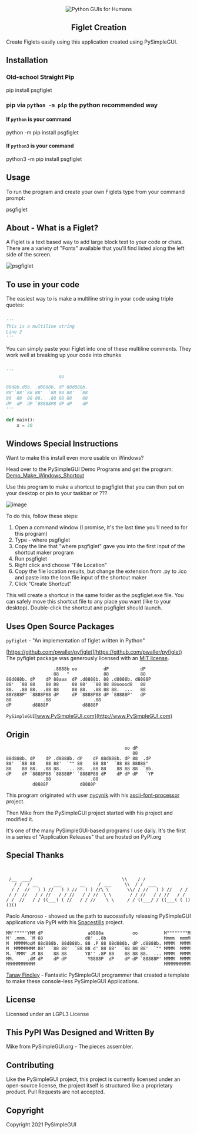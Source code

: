 
<p align="center">
  <img src="https://raw.githubusercontent.com/PySimpleGUI/PySimpleGUI/master/images/for_readme/Logo%20with%20text%20for%20GitHub%20Top.png" alt="Python GUIs for Humans">
  <h2 align="center">Figlet Creation</h2>
</p>

Create Figlets easily using this application created using PySimpleGUI.

## Installation

### Old-school Straight Pip

pip install psgfiglet

### pip via `python -m pip` the python recommended way

#### If `python` is your command

python -m pip install psgfiglet

#### If `python3` is your command

python3 -m pip install psgfiglet

## Usage

To run the program and create your own Figlets type from your command prompt:

psgfiglet




## About - What is a Figlet?

A Figlet is a text based way to add large block text to your code or chats.  There are a variety of "Fonts" available that you'll find listed along the left side of the screen.

![psgfiglet](https://user-images.githubusercontent.com/46163555/137602353-fe721a9b-271a-48b7-b121-8277f8035633.jpg)


## To use in your code

The easiest way to is make a multiline string in your code using triple quotes:

```python

'''
This is a multiline string
Line 2
'''
```


You can simply paste your Figlet into one of these multiline comments.  They work well at breaking up your code into chunks

```python

'''
                    oo          
                                
88d8b.d8b. .d8888b. dP 88d888b. 
88'`88'`88 88'  `88 88 88'  `88 
88  88  88 88.  .88 88 88    88 
dP  dP  dP `88888P8 dP dP    dP
'''

def main():
    x = 20

```


## Windows Special Instructions

Want to make this install even more usable on Windows?

Head over to the PySimpleGUI Demo Programs and get the program:
[Demo_Make_Windows_Shortcut](https://github.com/PySimpleGUI/PySimpleGUI/blob/master/DemoPrograms/Demo_Make_Windows_Shortcut.pyw)

Use this program to make a shortcut to psgfiglet that you can then put on your desktop or pin  to your taskbar or ???

![image](https://user-images.githubusercontent.com/46163555/137819608-b590d1c6-2600-45b9-a4b2-491ead759ca3.png)


To do this, follow these steps:

1. Open a command window (I promise, it's the last time you'll need to for this program)
2. Type - where psgfiglet
3. Copy the line that "where psgfiglet" gave you into the first input of the shortcut maker program
4. Run psgfiglet
5. Right click and choose "File Location"
6. Copy the file location results, but change the extension from .py to .ico and paste into the Icon file input of the shortcut maker
7. Click "Create Shortcut"

This will create a shortcut in the same folder as the psgfiglet.exe file.  You can safely move this shortcut file to any place you want (like to your desktop).  Double-click the shortcut and psgfiglet should launch.


## Uses Open Source Packages

`pyfiglet` - "An implementation of figlet written in Python"

[https://github.com/pwaller/pyfiglet](https://github.com/pwaller/pyfiglet)
The pyfiglet package was generously licensed with an [MIT license](https://github.com/pwaller/pyfiglet/blob/master/LICENSE).


```
                  .8888b oo          dP            dP   
                  88   "             88            88   
88d888b. dP    dP 88aaa  dP .d8888b. 88 .d8888b. d8888P 
88'  `88 88    88 88     88 88'  `88 88 88ooood8   88   
88.  .88 88.  .88 88     88 88.  .88 88 88.  ...   88   
88Y888P' `8888P88 dP     dP `8888P88 dP `88888P'   dP   
88            .88                .88                    
dP        d8888P             d8888P
```


`PySimpleGUI`[www.PySimpleGUI.com](http://www.PySimpleGUI.com)



## Origin


```
                                             oo dP       
                                                88       
88d888b. dP    dP .d8888b. dP    dP 88d888b. dP 88  .dP  
88'  `88 88    88 88'  `"" 88    88 88'  `88 88 88888"   
88    88 88.  .88 88.  ... 88.  .88 88    88 88 88  `8b. 
dP    dP `8888P88 `88888P' `8888P88 dP    dP dP dP   `YP 
              .88               .88                      
          d8888P            d8888P
```

This program originated with user [nycynik](https://github.com/nycynik).with his [ascii-font-processor](https://github.com/nycynik/ascii-font-processor) project.

Then Mike from the PySimpleGUI project started with his project and modified it.

It's one of the many PySimpleGUI-based programs I use daily. It's the first in a series of "Application Releases" that are hosted on PyPI.org

## Special Thanks

```
                                                                           
                                                                           
 /__  ___/                                  \\    / /                      
   / /  / __      ___       __     / ___     \\  / /  ___                  
  / /  //   ) ) //   ) ) //   ) ) //\ \       \\/ / //   ) ) //   / /      
 / /  //   / / //   / / //   / / //  \ \       / / //   / / //   / /       
/ /  //   / / ((___( ( //   / / //    \ \     / / ((___/ / ((___( ( ()()()
```
Paolo Amoroso - showed us the path to successfully releasing PySimpleGUI applications via PyPI with his [Spacestills](https://pypi.org/project/spacestills/) project.

```
MM'""""'YMM dP                 a8888a           oo          M""""""""M 
M' .mmm. `M 88                d8' ..8b                      Mmmm  mmmM 
M  MMMMMooM 88d888b. 88d888b. 88 .P 88 88d888b. dP .d8888b. MMMM  MMMM 
M  MMMMMMMM 88'  `88 88'  `88 88 d' 88 88'  `88 88 88'  `"" MMMM  MMMM 
M. `MMM' .M 88    88 88       Y8'' .8P 88    88 88 88.  ... MMMM  MMMM 
MM.     .dM dP    dP dP        Y8888P  dP    dP dP `88888P' MMMM  MMMM 
MMMMMMMMMMM                                                 MMMMMMMMMM
```

[Tanay Findley](https://github.com/Chr0nicT) - Fantastic PySimpleGUI programmer that created a template to make  these console-less PySimpleGUI Applications.



## License

Licensed under an LGPL3 License

## This PyPI Was Designed and Written By

Mike from PySimpleGUI.org - The pieces assembler.

## Contributing

Like the PySimpleGUI project, this project is currently licensed under an open-source license, the project itself is structured like a proprietary product. Pull Requests are not accepted.

## Copyright

Copyright 2021 PySimpleGUI
